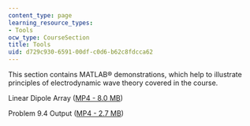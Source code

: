 ```yaml
---
content_type: page
learning_resource_types:
- Tools
ocw_type: CourseSection
title: Tools
uid: d729c930-6591-00df-c0d6-b62c8fdcca62
---
```


This section contains MATLAB® demonstrations, which help to illustrate principles of electrodynamic wave theory covered in the course.

Linear Dipole Array ([MP4 - 8.0 MB](/ans7870/6/6.632/s03/linearray.mp4))

Problem 9.4 Output ([MP4 - 2.7 MB](/ans7870/6/6.632/s03/ps9_4.mp4))